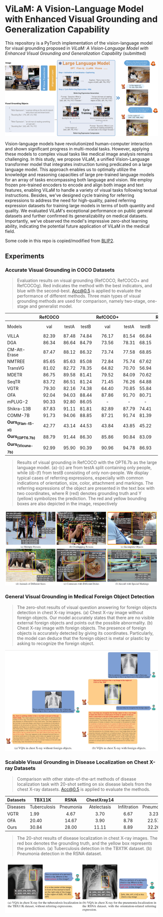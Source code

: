 # ViLaM: A Vision-Language Model with Enhanced Visual Grounding and Generalization Capability

This repository is a PyTorch implementation of the vision-language model for visual grounding proposed in *ViLaM: A Vision-Language Model with Enhanced Visual Grounding and Generalization Capability* (submitted)





![model](images/model.jpg)

Vision-language models have revolutionized human-computer interaction and shown significant progress in multi-modal tasks. However, applying these models to complex visual tasks like medical image analysis remains challenging. In this study, we propose ViLaM, a unified Vision-Language transformer model that integrates instruction tuning predicated on a large language model. This approach enables us to optimally utilize the knowledge and reasoning capacities of large pre-trained language models for an array of tasks encompassing both language and vision. We employ frozen pre-trained encoders to encode and align both image and text features, enabling ViLaM to handle a variety of visual tasks following textual instructions. Besides, we've designed cycle training for referring expressions to address the need for high-quality, paired referring expression datasets for training large models in terms of both quantity and quality. We evaluated ViLaM's exceptional performance on public general datasets and further confirmed its generalizability on medical datasets. Importantly, we've observed the model's impressive zero-shot learning ability, indicating the potential future application of ViLaM in the medical field.

Some code in this repo is copied/modified from [BLIP2](https://github.com/salesforce/LAVIS).




## Experiments


### Accurate Visual Grounding in COCO Datasets

> Evaluation results on visual grounding (RefCOCO, RefCOCO+ and RefCOCOg). Red indicates the method with the best indicators, and blue with the second-best. Acc@0.5 is applied to evaluate the performance of different methods. Three main types of visual grounding methods are used for comparison, namely two-stage, one-stage and generalist model.
> 
|                                           |  RefCOCO  |         |         |  RefCOCO+  |         |         | RefCOCOg |        |
|-------------------------------------------|:---------:|:-------:|:-------:|:----------:|:-------:|:-------:|:--------:|:------:|
| Models                                    |    val    |  testA  |  testB  |    val     |  testA  |  testB  |  val-u   | test-u |
| VILLA                                     |   82.39   |  87.48  |  74.84  |   76.17    |  81.54  |  66.84  |  76.18   | 76.71  |
| DGA                                       |   86.34   |  86.64  |  84.79  |   73.56    |  78.31  |  68.15  |  80.21   | 80.26  |
| CM-Att-Erase                              |   87.47   |  88.12  |  86.32  |   73.74    |  77.58  |  68.85  |  80.23   | 80.37  |
| NMTREE                                    |   85.65   |  85.63  |  85.08  |   72.84    |  75.74  |  67.62  |  78.57   | 78.21  |
| TransVG                                   |   81.02   |  82.72  |  78.35  |   64.82    |  70.70  |  56.94  |  68.67   | 67.73  |
| MDETR                                     |   86.75   |  89.58  |  81.41  |   79.52    |  84.09  |  70.62  |  81.64   | 80.89  |
| SeqTR                                     |   83.72   |  86.51  |  81.24  |   71.45    |  76.26  |  64.88  |  74.86   | 74.21  |
| VGTR                                      |   79.30   |  82.16  |  74.38  |   64.40    |  70.85  |  55.84  |  66.83   | 67.28  |
| OFA                                       |   92.04   |  94.03  |  88.44  |   87.86    |  91.70  |  80.71  |  88.07   | 88.78  |
| mPLUG-2                                   |   90.33   |  92.80  |  86.05  |     -      |    -    |    -    |  84.70   | 85.14  |
| Shikra-13B                                |   87.83   |  91.11  |  81.81  |   82.89    |  87.79  |  74.41  |  82.64   | 83.16  |
| COMM-7B                                   |   91.73   |  94.06  |  88.85  |   87.21    |  91.74  |  81.39  |  87.32   | 88.33  |
| $\textbf{Ours}_{\textbf{(Flan-t5-xl)}}$   |   42.77   |  43.14  |  44.53  |   43.84    |  43.85  |  45.22  |  50.55   | 49.71  |
| $\textbf{Ours}_{\textbf{(OPT6.7b)}}$      |   88.79   |  91.44  |  86.30  |   85.86    |  90.84  |  83.09  |  88.62   | 87.22  |
| $\textbf{Ours}_{\textbf{(Vicuna-7b)}}$    |   92.99   |  95.90  |  90.39  |   90.96    |  94.78  |  86.93  |  90.05   | 89.51  |


> Results of visual grounding in RefCOCO with the OPT6.7b as the large language model. (a)-(c) are from testA split containing only people, while (d)-(f) from testB consisting of only non-people. We display typical cases of referring expressions, especially with common indications of orientation, size, color, attachment and markings. The referring expressions of the object are presented in the text box with two coordinates, where R (red) denotes grounding truth and Y (yellow) symbolizes the prediction. The red and yellow bounding boxes are also depicted in the image, respectively

![exp](images/exp.jpg)


### General Visual Grounding in Medical Foreign Object Detection

> The zero-shot results of visual question answering for foreign objects detection in chest X-ray images. (a) Chest X-ray image without foreign objects. Our model accurately states that there are no visible external foreign objects and points out the possible abnormality. (b) Chest X-ray image with foreign objects. The presence of foreign objects is accurately detected by giving its coordinates. Particularly, the model can deduce that the foreign object is metal or plastic by asking to recognize the foreign object.

![exp](images/foreign-objects.jpg)


### Scalable Visual Grounding in Disease Localization on Chest X-ray Datasets

> Comparison with other state-of-the-art methods of disease localization task with 20-shot setting on six disease labels from the chest X-ray datasets. Acc@0.5 is applied to evaluate the methods.

| Datasets | TBX11K       |    RSNA   | ChestXray14 |              |           |              |
|----------|--------------|:---------:|:-----------:|:------------:|:---------:|:------------:|
| Diseases | Tuberculosis | Pneumonia | Atelectasis | Infiltration | Pneumonia | Pneumothorax |
| VGTR     | 1.99         |    4.67   |     3.70    |     6.67     |    3.23   |       0      |
| OFA      | 20.40        |   14.67   |     3.90    |     8.78     |   22.57   |     12.49    |
| Ours     | 30.84        |   28.00   |    11.11    |     8.89     |   32.26   |     20.83    |


> The 20-shot results of disease localization in chest X-ray images. The red box denotes the grounding truth, and the yellow box represents the prediction. (a) Tuberculosis detection in the TBX11K dataset. (b) Pneumonia detection in the RSNA dataset. 

![exp](images/medical-detection.jpg)


